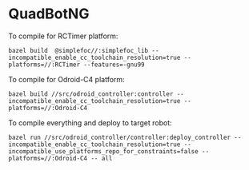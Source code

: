 # QuadBotNG

To compile for RCTimer platform:

`bazel build  @simplefoc//:simplefoc_lib --incompatible_enable_cc_toolchain_resolution=true --platforms=//:RCTimer --features=-gnu99`

To compile for Odroid-C4 platform:

`bazel build //src/odroid_controller:controller --incompatible_enable_cc_toolchain_resolution=true --platforms=//:Odroid-C4`

To compile everything and deploy to target robot:

`bazel run //src/odroid_controller/controller:deploy_controller --incompatible_enable_cc_toolchain_resolution=true --incompatible_use_platforms_repo_for_constraints=false --platforms=//:Odroid-C4 -- all`
